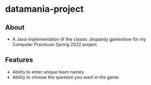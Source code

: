 # datamania-project

## About
- A Java implementation of the classic Jeopardy gameshow for my Computer
Practicum Spring 2022 project.

## Features
- Ability to enter unique team names.
- Ability to choose the question you want in the game.